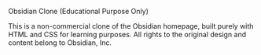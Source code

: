 Obsidian Clone (Educational Purpose Only)

This is a non-commercial clone of the Obsidian homepage, built purely with HTML and CSS for learning purposes. All rights to the original design and content belong to Obsidian, Inc.
